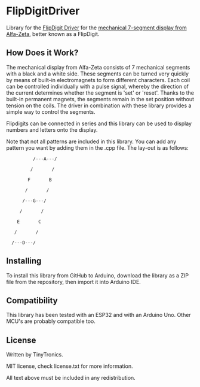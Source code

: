 # FlipDigitDriver

Library for the [FlipDigit Driver](https://www.tinytronics.nl/index.php?route=product/product&product_id=6398) for the [mechanical 7-segment display from Alfa-Zeta](https://www.tinytronics.nl/index.php?route=product/product&product_id=6270), better known as a FlipDigit. 



## How Does it Work?

The mechanical display from Alfa-Zeta consists of 7 mechanical segments with a black and a white side. These segments can be turned very quickly by means of built-in electromagnets to form different characters. Each coil can be controlled individually with a pulse signal, whereby the direction of the current determines whether the segment is 'set' or 'reset'. Thanks to the built-in permanent magnets, the segments remain in the set position without tension on the coils. The driver in combination with these library provides a simple way to control the segments.



Flipdigits can be connected in series and this library can be used to display numbers and letters onto the display. 

Note that not all patterns are included in this library. You can add any pattern you want by adding them in the .cpp file. The lay-out is as follows: 

   

              /---A---/       

             /       /

            F       B

           /       /

          /---G---/

         /       /

        E       C

       /       /

      /---D---/





## Installing

To install this library from GitHub to Arduino, download the library as a ZIP file from the repository, then import it into Arduino IDE.



## Compatibility

This library has been tested with an ESP32 and with an Arduino Uno. Other MCU's are probably compatible too.



## License

Written by TinyTronics.

MIT license, check license.txt for more information.

All text above must be included in any redistribution.

